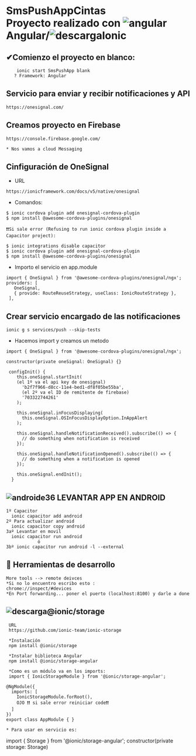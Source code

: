 # SmsPushAppCintas <br> Proyecto realizado con ![angular](https://user-images.githubusercontent.com/71487857/212993270-3cf1454e-f0d7-4164-bc01-20d5fe6469cd.png)Angular/![descarga](https://user-images.githubusercontent.com/71487857/212993697-6234ef26-0e4a-40ce-bc8a-a9bfa858a74b.png)Ionic 

## ✔Comienzo el proyecto en blanco:

```
    ionic start SmsPushApp blank
   ? Framework: Angular

```
## Servicio para enviar y recibir notificaciones y API

```
https://onesignal.com/
```
## Creamos proyecto en Firebase 

```
https://console.firebase.google.com/

* Nos vamos a cloud Messaging
```

## Cinfiguración de OneSignal 

* URL
```
https://ionicframework.com/docs/v5/native/onesignal
```

* Comandos:
```
$ ionic cordova plugin add onesignal-cordova-plugin 
$ npm install @awesome-cordova-plugins/onesignal 

❗❗Si sale error (Refusing to run ionic cordova plugin inside a Capacitor project):

$ ionic integrations disable capacitor
$ ionic cordova plugin add onesignal-cordova-plugin 
$ npm install @awesome-cordova-plugins/onesignal 
```
* Importo el servicio en app.module
 ```
import { OneSignal } from '@awesome-cordova-plugins/onesignal/ngx';
providers: [
    OneSignal,
    { provide: RouteReuseStrategy, useClass: IonicRouteStrategy },
  ],
```

## Crear servicio encargado de las notificaciones

```
ionic g s services/push --skip-tests
```

* Hacemos import y creamos un metodo 
```
import { OneSignal } from '@awesome-cordova-plugins/onesignal/ngx';

constructor(private oneSignal: OneSignal) {}

 configInit() {
    this.oneSignal.startInit(
    (el 1º va el api key de onesignal)
      'b2f7f966-d8cc-11e4-bed1-df8f05be55ba',
      (el 2º va el ID de remitente de firebase)
      '703322744261'
    );

    this.oneSignal.inFocusDisplaying(
      this.oneSignal.OSInFocusDisplayOption.InAppAlert
    );

    this.oneSignal.handleNotificationReceived().subscribe(() => {
      // do something when notification is received
    });

    this.oneSignal.handleNotificationOpened().subscribe(() => {
      // do something when a notification is opened
    });

    this.oneSignal.endInit();
  }
```
## ![androide36](https://user-images.githubusercontent.com/71487857/199188171-195d30ba-e4b6-4f3f-bea1-bbf09369c70a.jpg) LEVANTAR APP EN ANDROID

```
1º Capacitor
  ionic capacitor add android
2º Para actualizar android
  ionic capacitor copy android
3aº Levantar en movil
  ionic capacitor run android
            ó
3bº ionic capacitor run android -l --external
```
## 🔎 Herramientas de desarrollo

```
More tools --> remote deivces
*Si no lo encuentro escribo esto :
chrome://inspect/#devices
*En Port forwarding... poner el puerto (localhost:8100) y darle a done
```
## ![descarga](https://user-images.githubusercontent.com/71487857/214578135-16d1a768-8961-4099-82ce-43045983b5f6.png)@ionic/storage

```
 URL
 https://github.com/ionic-team/ionic-storage

 *Instalación
 npm install @ionic/storage

 *Instalar biblioteca Angular
 npm install @ionic/storage-angular

 *Como es un módulo va en los imports:
 import { IonicStorageModule } from '@ionic/storage-angular';

@NgModule({
  imports: [
    IonicStorageModule.forRoot(),
    OJO ❗❗ si sale error reiniciar code❗❗ 
  ]
})
export class AppModule { }

* Para usar en servicio es:

```
import { Storage } from '@ionic/storage-angular';
constructor(private storage: Storage) 
```
